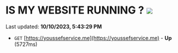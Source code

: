 # IS MY WEBSITE RUNNING ? [![](https://img.shields.io/static/v1?label=Sponsor&message=%E2%9D%A4&logo=GitHub&color=%23fe8e86)](https://github.com/sponsors/<username>)

Last updated: **10/10/2023, 5:43:29 PM**

- `GET` [https://youssefservice.me](https://youssefservice.me) - **Up** (5727ms)
